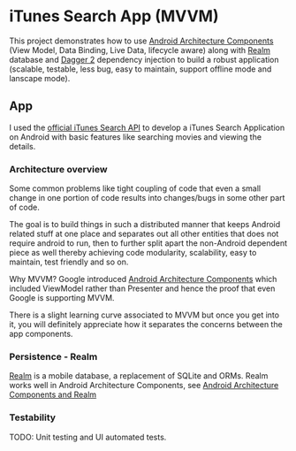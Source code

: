 iTunes Search App (MVVM)
======

This project demonstrates how to use [Android Architecture Components][1] (View Model, Data Binding, Live Data, lifecycle aware) along with [Realm][2] database and [Dagger 2][3] dependency injection to build a robust application (scalable, testable, less bug, easy to maintain, support offline mode and lanscape mode).

## App

I used the [official iTunes Search API][4] to develop a iTunes Search Application on Android with basic features like searching movies and viewing the details.

### Architecture overview

Some common problems like tight coupling of code that even a small change in one portion of code results into changes/bugs in some other part of code.

The goal is to build things in such a distributed manner that keeps Android related stuff at one place and separates out all other entities that does not require android to run, then to further split apart the non-Android dependent piece as well thereby achieving code modularity, scalability, easy to maintain, test friendly and so on. 

Why MVVM? Google introduced [Android Architecture Components][1] which included ViewModel rather than Presenter and hence the proof that even Google is supporting MVVM.

There is a slight learning curve associated to MVVM but once you get into it, you will definitely appreciate how it separates the concerns between the app components.

### Persistence - Realm

[Realm][2] is a mobile database, a replacement of SQLite and ORMs. Realm works well in Android Architecture Components, see [Android Architecture Components and Realm][5]

### Testability

TODO: Unit testing and UI automated tests.


[1]: https://developer.android.com/topic/libraries/architecture/index.html
[2]: https://realm.io
[3]: https://github.com/google/dagger
[4]: https://affiliate.itunes.apple.com/resources/documentation/itunes-store-web-service-search-api/
[5]: https://en.wikipedia.org/wiki/Model%E2%80%93view%E2%80%93viewmodel
[6]: https://academy.realm.io/posts/android-architecture-components-and-realm/
